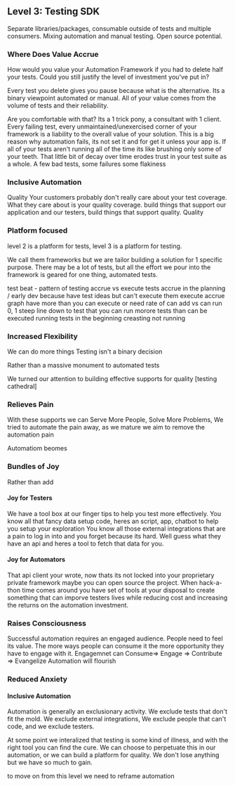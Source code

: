 ## Level 3: Testing SDK
 Separate libraries/packages, consumable outside of tests and multiple consumers. Mixing automation and manual testing. Open source potential.



### Where Does Value Accrue
How would you value your Automation Framework if you had to delete half your tests. Could you still justify the level of investment you've put in?

Every test you delete gives you pause because what is the alternative. Its a binary viewpoint automated or manual. All of your value comes from the volume of tests and their reliability. 

Are you comfortable with that? Its a 1 trick pony, a consultant with 1 client. Every failing test, every unmaintained/unexercised corner of your framework is a liability to the overall value of your solution. This is a big reason why automation fails, its not set it and for get it unless your app is. If all of your tests aren't running all of the time its like brushing only some of your teeth. That little bit of decay over time erodes trust in your test suite as a whole. A few bad tests, some failures some flakiness

### Inclusive Automation


 Quality
Your customers probably don't really care about your test coverage. What they care about is your quality coverage. 
build things that support our application and our testers, build things that support quality. Quality 





### Platform focused

 level 2 is a platform for tests, level 3 is a platform for testing. 

We call them frameworks but we are tailor building a solution for 1 specific purpose. There may be a lot of tests, but all the effort we pour into the framework is geared for one thing, automated tests. 



test beat - pattern of testing  accrue vs execute tests accrue in the planning / early dev because have test ideas but can't execute them
execute accrue graph have more than you can execute or need 
rate of can add vs can run  0, 1
steep line down to test that you can run  morore tests than can be executed 
running tests in the beginning creasting not running 




### Increased Flexibility
We can do more things
Testing isn't a binary decision

Rather than a massive monument to automated tests

We turned our attention to building effective supports for quality
[testing cathedral] 

### Relieves Pain
With these supports we can Serve More People, Solve More Problems, 
We tried to automate the pain away, as we mature we aim to remove the automation pain

Automatiom beomes 
### Bundles of Joy
Rather than add 
#### Joy for Testers
We have a tool box at our finger tips to help you test more effectively. 
You know all that fancy data setup code, heres an script, app, chatbot to help you setup your exploration
You know all those external integrations that are a pain to log in into and you forget because its hard. Well guess what they have an api and heres a tool to fetch that data for you.

#### Joy for Automators

That api client your wrote, now thats its not locked into your proprietary private framework maybe you can open source the project. 
When hack-a-thon time comes around you have set of tools at your disposal to create something that can imporve testers lives while reducing cost and increasing the returns on the automation investment.


### Raises Consciousness
Successful automation requires an engaged audience. People need to feel its value.  The more ways people can consume it the more opportunity they have to engage with it. Engagemnet can 
Consume=> Engage => Contribute => Evangelize
Automation will flourish  

### Reduced Anxiety
#### Inclusive Automation

Automation is generally an exclusionary activity. We exclude tests that don't fit the mold. We exclude external integrations, We exclude people that can't code, and we exclude testers. 

At some point we interalized that testing is some kind of illness, and with the right tool you can find the cure. We can choose to perpetuate this in our automation, or we can build a platform for quality. We don't lose anything but we have so much to gain. 




to move on from this level we need to reframe automation

